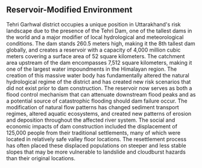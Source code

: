 ## Reservoir-Modified Environment

Tehri Garhwal district occupies a unique position in Uttarakhand's risk landscape due to the presence of the Tehri Dam, one of the tallest dams in the world and a major modifier of local hydrological and meteorological conditions. The dam stands 260.5 meters high, making it the 8th tallest dam globally, and creates a reservoir with a capacity of 4,000 million cubic meters covering a surface area of 52 square kilometers. The catchment area upstream of the dam encompasses 7,512 square kilometers, making it one of the largest water impoundments in the Himalayan region.
The creation of this massive water body has fundamentally altered the natural hydrological regime of the district and has created new risk scenarios that did not exist prior to dam construction. The reservoir now serves as both a flood control mechanism that can attenuate downstream flood peaks and as a potential source of catastrophic flooding should dam failure occur. The modification of natural flow patterns has changed sediment transport regimes, altered aquatic ecosystems, and created new patterns of erosion and deposition throughout the affected river system.
The social and economic impacts of dam construction included the displacement of 125,000 people from their traditional settlements, many of which were located in relatively safe valley floor locations. The resettlement process has often placed these displaced populations on steeper and less stable slopes that may be more vulnerable to landslide and cloudburst hazards than their original locations.